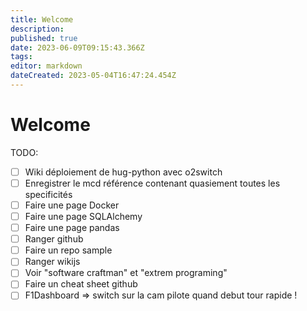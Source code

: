 ```yaml
---
title: Welcome
description: 
published: true
date: 2023-06-09T09:15:43.366Z
tags: 
editor: markdown
dateCreated: 2023-05-04T16:47:24.454Z
---
```


# Welcome
TODO:
- [ ] Wiki déploiement de hug-python avec o2switch
- [ ] Enregistrer le mcd référence contenant quasiement toutes les specificités
- [ ] Faire une page Docker
- [ ] Faire une page SQLAlchemy
- [ ] Faire une page pandas
- [ ] Ranger github
- [ ] Faire un repo sample
- [ ] Ranger wikijs
- [ ] Voir "software craftman" et "extrem programing"
- [ ] Faire un cheat sheet github
- [ ] F1Dashboard => switch sur la cam pilote quand debut tour rapide !